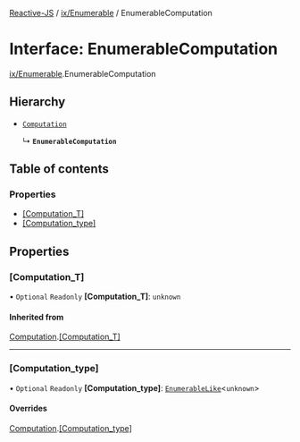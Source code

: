 [Reactive-JS](../README.md) / [ix/Enumerable](../modules/ix_Enumerable.md) / EnumerableComputation

# Interface: EnumerableComputation

[ix/Enumerable](../modules/ix_Enumerable.md).EnumerableComputation

## Hierarchy

- [`Computation`](computation.Computation.md)

  ↳ **`EnumerableComputation`**

## Table of contents

### Properties

- [[Computation\_T]](ix_Enumerable.EnumerableComputation.md#[computation_t])
- [[Computation\_type]](ix_Enumerable.EnumerableComputation.md#[computation_type])

## Properties

### [Computation\_T]

• `Optional` `Readonly` **[Computation\_T]**: `unknown`

#### Inherited from

[Computation](computation.Computation.md).[[Computation_T]](computation.Computation.md#[computation_t])

___

### [Computation\_type]

• `Optional` `Readonly` **[Computation\_type]**: [`EnumerableLike`](ix.EnumerableLike.md)<`unknown`\>

#### Overrides

[Computation](computation.Computation.md).[[Computation_type]](computation.Computation.md#[computation_type])

